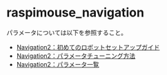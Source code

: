 # raspimouse_navigation

パラメータについては以下を参照すること。  
- [Navigation2：初めてのロボットセットアップガイド](https://navigation.ros.org/setup_guides/index.html#setup-guides)
- [Navigation2：パラメータチューニング方法](https://navigation.ros.org/tuning/index.html)
- [Navigation2：パラメータ一覧](https://navigation.ros.org/configuration/index.html)
